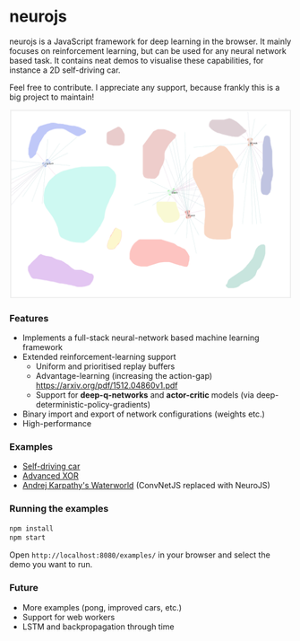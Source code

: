 # neurojs
neurojs is a JavaScript framework for deep learning in the browser. It mainly focuses on reinforcement learning, but can be used for any neural network based task. It contains neat demos to visualise these capabilities, for instance a 2D self-driving car. 

Feel free to contribute. I appreciate any support, because frankly this is a big project to maintain!

![](examples/cars/images/screenshot.png)

### Features
- Implements a full-stack neural-network based machine learning framework
- Extended reinforcement-learning support
	+ Uniform and prioritised replay buffers
	+ Advantage-learning (increasing the action-gap) https://arxiv.org/pdf/1512.04860v1.pdf
	+ Support for **deep-q-networks** and **actor-critic** models (via deep-deterministic-policy-gradients)
- Binary import and export of network configurations (weights etc.)
- High-performance

### Examples
- [Self-driving car](/examples/cars)
- [Advanced XOR](/examples/adv-xor)
- [Andrej Karpathy's Waterworld](/examples/waterworld) (ConvNetJS replaced with NeuroJS)

### Running the examples
```bash
npm install
npm start
```

Open `http://localhost:8080/examples/` in your browser and select the demo you want to run.

### Future
- More examples (pong, improved cars, etc.)
- Support for web workers
- LSTM and backpropagation through time
